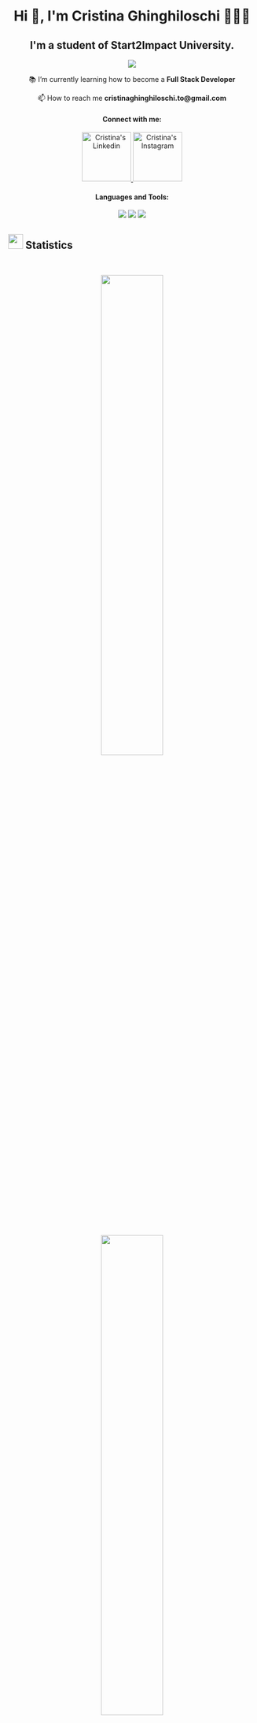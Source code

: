 <h1 align="center">Hi 👋, I'm Cristina Ghinghiloschi 👩🏻‍💻</h1>
<h2 align="center">I'm a student of Start2Impact University.</h2>

<p align="center"><img src="https://profile-counter.glitch.me/{CrisGhinghi}/count.svg"></p>

<p align="center">📚 I’m currently learning how to become a <strong>Full Stack Developer</strong></p>
<p align="center">📫 How to reach me <strong>cristinaghinghiloschi.to@gmail.com</strong></p>

<h4 align="center">Connect with me:</h4>
<p>
<div align="center">
  <a href="https://www.linkedin.com/in/cristina-ghinghiloschi-643835261/" rel="nofollow">
	 	<img alt="Cristina's Linkedin" width="100px" src="https://img.shields.io/badge/LinkedIn-0077B5?style=for-the-badge&logo=linkedin&logoColor=white" style="max-width: 100%;">
	</a>
	<a href="https://www.instagram.com/cristinaghinghiloschi/" rel="nofollow">
	 	<img alt="Cristina's Instagram" width="100px" src="https://img.shields.io/badge/Instagram-E4405F?style=for-the-badge&logo=instagram&logoColor=white" style="max-width: 100%;">
	</a>
</div>
</p>

<h4 align="center">Languages and Tools:</h4>
<p>
<div align="center">
  <img src="https://img.shields.io/badge/HTML5-F26624.svg?style=for-the-badge&logo=html5&logoColor=white">
  <img src="https://img.shields.io/badge/CSS-2465F1.svg?style=for-the-badge&logo=CSS3&logoColor=white">
  <img src="https://img.shields.io/badge/JavaScript-000000.svg?style=for-the-badge&logo=javascript&logoColor=F7E017">
</div>
</p>

## <img src="https://media4.giphy.com/media/MIGbtLZoVjbl0bYbAd/giphy.gif?cid=ecf05e472t2h0i8d7dcjaoau9iqtchhr899hxmpxzzgc7lyw&rid=giphy.gif" width="30"> Statistics

<br/>
<p align="center">
  <a href="http://CrisGhinghi.com/">
    <img width="50%" src="https://github-readme-stats.vercel.app/api?username=CrisGhinghi&show_icons=true&include_all_commits=true&theme=radical&hide_border=true">
    <br>
    <img width="50%" src="https://github-readme-streak-stats.herokuapp.com/?user=CrisGhinghi&theme=radical&hide_border=true">		  
  </a>
</p>
<br>

<p align="center">
  <a href="http://CrisGhinghi.com/">
    <img width="50%" src="https://github-readme-stats.vercel.app/api/top-langs/?username=CrisGhinghi&theme=radical&bg_color=282828&hide_border=true&include_all_commits=true&count_private=true&layout=compact">
  </a>
</p>

## <img src="https://user-images.githubusercontent.com/82110564/189553856-2e7f8f30-80b4-484f-bfaa-9e5eb10f24e5.gif" width="30"> About Me
Hi, I'm Cris and I want to become a programmer! I'm 25 years old, I was born in Romania, but I've been living in Italy for almost my entire life.

I have been working in the restaurant industry for years which has allowed me to acquire important relational and communication skills, but it has never allowed me to fully realize myself. I have always known that I am capable of doing different activities, but I have never found my true passion. 

After a long period of introspection, I decided to search for my path through a process of self-analysis, evaluating my skills, analyzing what I like to do and imagining my future. With great enthusiasm, I enrolled on the Start2impact platform, which gave me the opportunity to start fulfilling my true aspiration: becoming a programmer. 

Programming is a discipline that combines creativity with logic and precision, and it allows me to express my creativity through code. The possibility of creating software and applications that can improve people's lives excites me. Now I feel motivated and ready to undertake this new professional adventure.
